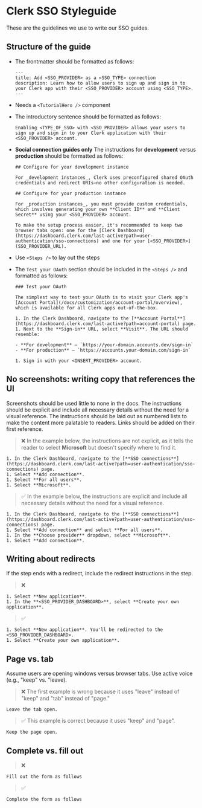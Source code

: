 # Clerk SSO Styleguide

These are the guidelines we use to write our SSO guides.

## Structure of the guide

- The frontmatter should be formatted as follows:

  ```mdx
  ---
  title: Add <SSO_PROVIDER> as a <SSO_TYPE> connection
  description: Learn how to allow users to sign up and sign in to your Clerk app with their <SSO_PROVIDER> account using <SSO_TYPE>.
  ---
  ```

- Needs a `<TutorialHero />` component
- The introductory sentence should be formatted as follows:

  ```mdx
  Enabling <TYPE_OF_SSO> with <SSO_PROVIDER> allows your users to sign up and sign in to your Clerk application with their <SSO_PROVIDER> account.
  ```

- **Social connection guides only** The instructions for **development** versus **production** should be formatted as follows:

  ```mdx
  ## Configure for your development instance

  For _development instances_, Clerk uses preconfigured shared OAuth credentials and redirect URIs—no other configuration is needed.

  ## Configure for your production instance

  For _production instances_, you must provide custom credentials, which involves generating your own **Client ID** and **Client Secret** using your <SSO_PROVIDER> account.

  To make the setup process easier, it's recommended to keep two browser tabs open: one for the [Clerk Dashboard](https://dashboard.clerk.com/last-active?path=user-authentication/sso-connections) and one for your [<SSO_PROVIDER>](SSO_PROVIDER_URL).
  ```

- Use `<Steps />` to lay out the steps
- The `Test your OAuth` section should be included in the `<Steps />` and formatted as follows:

  ```mdx
  ### Test your OAuth

  The simplest way to test your OAuth is to visit your Clerk app's [Account Portal](/docs/customization/account-portal/overview), which is available for all Clerk apps out-of-the-box.

  1. In the Clerk Dashboard, navigate to the [**Account Portal**](https://dashboard.clerk.com/last-active?path=account-portal) page.
  1. Next to the **Sign-in** URL, select **Visit**. The URL should resemble:

  - **For development** – `https://your-domain.accounts.dev/sign-in`
  - **For production** – `https://accounts.your-domain.com/sign-in`

  1. Sign in with your <INSERT_PROVIDER> account.
  ```

## No screenshots: writing copy that references the UI

Screenshots should be used little to none in the docs. The instructions should be explicit and include all necessary details without the need for a visual reference. The instructions should be laid out as numbered lists to make the content more palatable to readers. Links should be added on their first reference.

> ❌ In the example below, the instructions are not explicit, as it tells the reader to select **Microsoft** but doesn't specify where to find it.

```mdx
1. In the Clerk Dashboard, navigate to the [**SSO connections**](https://dashboard.clerk.com/last-active?path=user-authentication/sso-connections) page.
1. Select **Add connection**.
1. Select **For all users**.
1. Select **Microsoft**.
```

> ✅ In the example below, the instructions are explicit and include all necessary details without the need for a visual reference.

```mdx
1. In the Clerk Dashboard, navigate to the [**SSO connections**](https://dashboard.clerk.com/last-active?path=user-authentication/sso-connections) page.
1. Select **Add connection** and select **For all users**.
1. In the **Choose provider** dropdown, select **Microsoft**.
1. Select **Add connection**.
```

## Writing about redirects

If the step ends with a redirect, include the redirect instructions in the step.

> ❌

```mdx
1. Select **New application**.
1. In the **<SSO_PROVIDER_DASHBOARD>**, select **Create your own application**.
```

> ✅

```mdx
1. Select **New application**. You'll be redirected to the <SSO_PROVIDER_DASHBOARD>.
1. Select **Create your own application**.
```

## Page vs. tab

Assume users are opening windows versus browser tabs. Use active voice (e.g., "keep" vs. "leave).

> ❌ The first example is wrong because it uses "leave" instead of "keep" and "tab" instead of "page."

```mdx
Leave the tab open.
```

> ✅ This example is correct because it uses "keep" and "page".

```mdx
Keep the page open.
```

## Complete vs. fill out

> ❌

```mdx
Fill out the form as follows
```

> ✅

```mdx
Complete the form as follows
```

